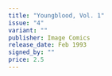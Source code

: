 ```yaml
---
title: "Youngblood, Vol. 1"
issue: "4"
variant: ""
publisher: Image Comics
release_date: Feb 1993
signed_by: ""
price: 2.5
---
```

